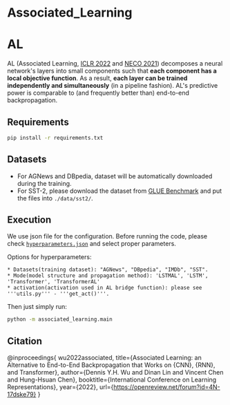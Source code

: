 
# Associated_Learning

# AL

AL (Associated Learning, [ICLR 2022](https://in.ncu.edu.tw/~hhchen/academic_works/wu22-associated.pdf) and [NECO 2021](https://github.com/SamYWK/Associated_Learning)) decomposes a neural network's layers into small components such that **each component has a local objective function**.  As a result, **each layer can be trained independently and simultaneously** (in a pipeline fashion).  AL's predictive power is comparable to (and frequently better than) end-to-end backpropagation.

## Requirements

```bash
pip install -r requirements.txt
```

## Datasets

* For AGNews and DBpedia, dataset will be automatically downloaded during the training.
* For SST-2, please download the dataset from [GLUE Benchmark](https://gluebenchmark.com/tasks) and put the files into `./data/sst2/`.

## Execution

We use json file for the configuration. Before running the code, please check [`hyperparameters.json`](configs/) and select proper parameters.

Options for hyperparameters:

    * Datasets(training dataset): "AGNews", "DBpedia", "IMDb", "SST".
    * Mode(model structure and propagation method): 'LSTMAL', 'LSTM', 'Transformer', 'TransformerAL'
    * activation(activation used in AL bridge function): please see '''utils.py''' - '''get_act()'''.

Then just simply run:

```bash
python -m associated_learning.main
```

## Citation

@inproceedings{
wu2022associated,
title={Associated Learning: an Alternative to End-to-End Backpropagation that Works on {CNN}, {RNN}, and Transformer},
author={Dennis Y.H. Wu and Dinan Lin and Vincent Chen and Hung-Hsuan Chen},
booktitle={International Conference on Learning Representations},
year={2022},
url={https://openreview.net/forum?id=4N-17dske79}
}
